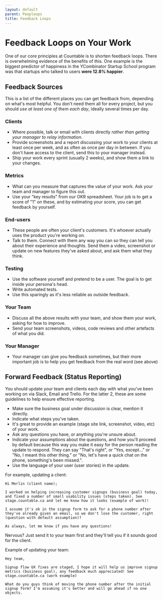 ```yaml
---
layout: default
parent: Peopleops
title: Feedback Loops
---
```


# Feedback Loops on Your Work

One of our core principles at Countable is to shorten feedback loops.
There is overwhelming evidence of the benefits of this. One example is
the biggest predictor of happiness in the YCombinator Startup School
program was that startups who talked to users **were 12.8% happier**.

## Feedback Sources

This is a list of the different places you can get feedback from,
depending on what's most helpful. You don't need them all for every
project, but you should *use at least one of them each day*, ideally
several times per day.

### Clients

  - Where possible, talk or email with clients directly *rather than
    getting your manager to relay information*.
  - Provide screenshots and a report discussing your work to your
    clients at least once per week, and as often as once per day in
    between. If you don't have access to the client, send this to your
    manager instead.
  - Ship your work every sprint (usually 2 weeks), and show them a link
    to your changes.

### Metrics

  - What can you measure that captures the value of your work. Ask your
    team and manager to figure this out.
  - Use your "key results" from our OKR spreadsheet. Your job is to get
    a score of "1" on these, and by estimating your score, you can get
    feedback by yourself.

### End-users

  - These people are often your client's customers. It's whoever
    actually uses the product you're working on.
  - Talk to them. Connect with them any way you can so they can tell you
    about their experience and thoughts. Send them a video, screenshot
    or update on new features they've asked about, and ask them what
    they think.

### Testing

  - Use the software yourself and pretend to be a user. The goal is to
    get inside your persona's head.
  - Write automated tests.
  - Use this sparingly as it's less reliable as outside feedback.

### Your Team

  - Discuss all the above results with your team, and show them your
    work, asking for how to improve.
  - Send your team screenshots, videos, code reviews and other artefacts
    of what you did.

### Your Manager

  - Your manager can give you feedback sometimes, but their more
    important job is to help you get feedback from the real word (see
    above)

## Forward Feedback (Status Reporting)

You should update your team and clients each day with what you've been
working on via Slack, Email and Trello. For the latter 2, these are some
guidelines to help ensure effective reporting.

  - Make sure the business goal under discussion is clear, mention it
    directly.
  - Indicate what steps you've taken.
  - It's great to provide an example (stage site link, screenshot,
    video, etc) of your work.
  - Ask any questions you have, or anything you're unsure about.
  - Indicate your assumptions about the questions, and how you'll
    proceed by default because this way you make it easy for the person
    reading the update to respond. They can say "That's right", or "Yes,
    except..." or "No, I meant this other thing." or "No, let's have a
    quick chat on the phone, something's been missed.".
  - Use the language of your user (user stories) in the update.

For example, updating a client:

    Hi Merlin (client name);
    
    I worked on helping increasing customer signups (business goal) today, and fixed a number of small usability issues (steps taken). See stage.countable.ca and let me know how it looks (example of work)!
    
    I assume it's ok in the signup form to ask for a phone number after they've already given an email, so we don't lose the customer, right (question with default assumption)?
    
    As always, let me know if you have any questions!

Nervous? Just send it to your team first and they'll tell you if it
sounds good for the client.

Example of updating your team:

    Hey team,
    
    Signup flow UX fixes are staged, I hope it will help us improve signup metrics (business goal), any feedback much appreciated! See stage.countable.ca (work example)
    
    What do you guys think of moving the phone number after the initial signup form? I'm assuming it's better and will go ahead if no one objects.
